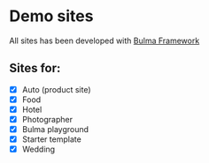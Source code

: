 # Demo sites

All sites has been developed with [Bulma Framework](https://bulma.io)

## Sites for:

- [x] Auto (product site)
- [x] Food
- [x] Hotel
- [x] Photographer
- [x] Bulma playground
- [x] Starter template
- [x] Wedding
